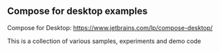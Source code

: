 ## Compose for desktop examples

Compose for Desktop:  https://www.jetbrains.com/lp/compose-desktop/

This is a collection of various samples, experiments and demo code